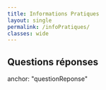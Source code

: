 ```yaml
---
title: Informations Pratiques
layout: single
permalink: /infoPratiques/
classes: wide
---
```


## Questions réponses
anchor: "questionReponse"
